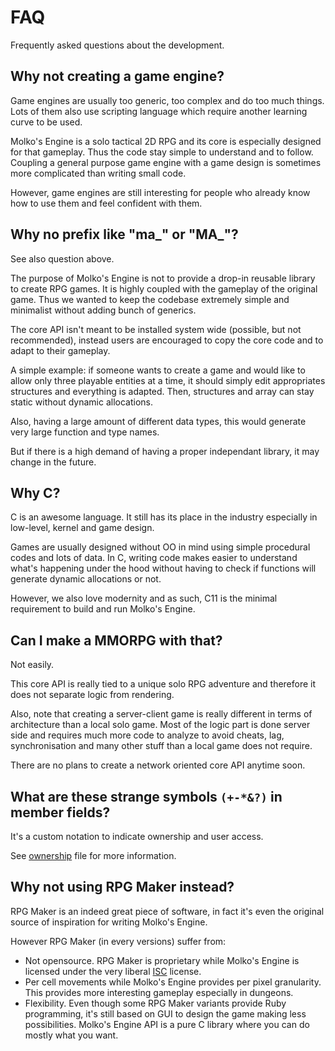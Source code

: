 # FAQ

Frequently asked questions about the development.

## Why not creating a game engine?

Game engines are usually too generic, too complex and do too much things. Lots
of them also use scripting language which require another learning curve to be
used.

Molko's Engine is a solo tactical 2D RPG and its core is especially designed for
that gameplay. Thus the code stay simple to understand and to follow.  Coupling
a general purpose game engine with a game design is sometimes more complicated
than writing small code.

However, game engines are still interesting for people who already know how to
use them and feel confident with them.

## Why no prefix like "ma_" or "MA_"?

See also question above.

The purpose of Molko's Engine is not to provide a drop-in reusable library
to create RPG games. It is highly coupled with the gameplay of the original
game. Thus we wanted to keep the codebase extremely simple and minimalist
without adding bunch of generics.

The core API isn't meant to be installed system wide (possible, but not
recommended), instead users are encouraged to copy the core code and to adapt
to their gameplay.

A simple example: if someone wants to create a game and would like to allow
only three playable entities at a time, it should simply edit appropriates
structures and everything is adapted. Then, structures and array can stay
static without dynamic allocations.

Also, having a large amount of different data types, this would generate very
large function and type names.

But if there is a high demand of having a proper independant library, it may
change in the future.

## Why C?

C is an awesome language. It still has its place in the industry especially in
low-level, kernel and game design.

Games are usually designed without OO in mind using simple procedural codes and
lots of data. In C, writing code makes easier to understand what's happening
under the hood without having to check if functions will generate dynamic
allocations or not.

However, we also love modernity and as such, C11 is the minimal requirement to
build and run Molko's Engine.

## Can I make a MMORPG with that?

Not easily.

This core API is really tied to a unique solo RPG adventure and therefore it
does not separate logic from rendering.

Also, note that creating a server-client game is really different in terms of
architecture than a local solo game. Most of the logic part is done server side
and requires much more code to analyze to avoid cheats, lag, synchronisation and
many other stuff than a local game does not require.

There are no plans to create a network oriented core API anytime soon.

## What are these strange symbols `(+-*&?)` in member fields?

It's a custom notation to indicate ownership and user access.

See [ownership](ownership.md) file for more information.

## Why not using RPG Maker instead?

RPG Maker is an indeed great piece of software, in fact it's even the original
source of inspiration for writing Molko's Engine.

However RPG Maker (in every versions) suffer from:

- Not opensource. RPG Maker is proprietary while Molko's Engine is licensed
  under the very liberal [ISC][] license.
- Per cell movements while Molko's Engine provides per pixel granularity.
  This provides more interesting gameplay especially in dungeons.
- Flexibility. Even though some RPG Maker variants provide Ruby programming,
  it's still based on GUI to design the game making less possibilities. Molko's
  Engine API is a pure C library where you can do mostly what you want.

[ISC]: https://opensource.org/licenses/ISC
